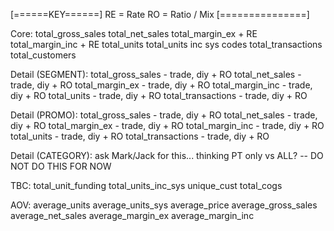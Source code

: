 [======KEY======]
RE = Rate
RO = Ratio / Mix
[===============]

Core:
total_gross_sales
total_net_sales
total_margin_ex + RE
total_margin_inc + RE
total_units
total_units inc sys codes
total_transactions
total_customers

Detail (SEGMENT):
total_gross_sales - trade, diy + RO
total_net_sales - trade, diy + RO
total_margin_ex - trade, diy + RO
total_margin_inc - trade, diy + RO
total_units - trade, diy + RO
total_transactions - trade, diy + RO

Detail (PROMO):
total_gross_sales - trade, diy + RO
total_net_sales - trade, diy + RO
total_margin_ex - trade, diy + RO
total_margin_inc - trade, diy + RO
total_units - trade, diy + RO
total_transactions - trade, diy + RO

Detail (CATEGORY):
ask Mark/Jack for this... thinking PT only vs ALL? -- DO NOT DO THIS FOR NOW


TBC:
total_unit_funding
total_units_inc_sys
unique_cust
total_cogs


AOV:
average_units
average_units_sys
average_price
average_gross_sales
average_net_sales
average_margin_ex
average_margin_inc
